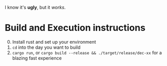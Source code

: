 I know it's **ugly**, but it *works*.

# Build and Execution instructions
0. Install rust and set up your environment
1. `cd` into the day you want to build
2. `cargo run`, or `cargo build --release && ./target/release/dec-xx` for a blazing fast experience
